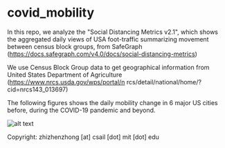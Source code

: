 # covid_mobility

In this repo, we analyze the "Social Distancing Metrics v2.1", which shows the aggregated daily views of USA foot-traffic summarizing movement between census block groups, from SafeGraph (https://docs.safegraph.com/v4.0/docs/social-distancing-metrics)

We use Census Block Group data to get geographical information from United States Department of Agriculture (https://www.nrcs.usda.gov/wps/portal/n rcs/detail/national/home/?cid=nrcs143_013697)

The following figures shows the daily mobility change in 6 major US cities before, during the COVID-19 pandemic and beyond.

![alt text](http://https://github.com/zhizhenzhong/covid_mobility/plot/normalized_mobility.png)

Copyright: zhizhenzhong [at] csail [dot] mit [dot] edu